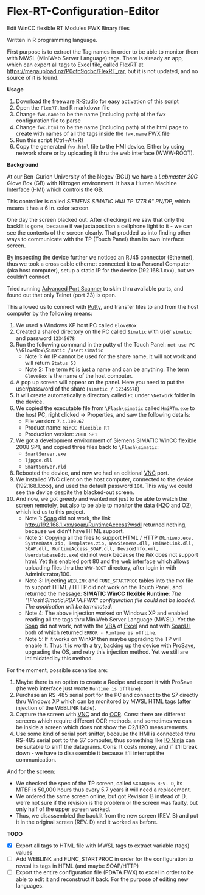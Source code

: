 # Flex-RT-Configuration-Editor
Edit WinCC flexible RT Modules FWX Binary files

Written in R programming language.

First purpose is to extract the Tag names in order to be able to monitor them with MWSL (MiniWeb Server Language) tags.
There is already an app, which can export all tags to Excel file, called FlexRT at https://megaupload.nz/P0ofc9qcbc/FlexRT_rar, but it is not updated, and no source of it is found.

**Usage**

1. Download the freeware [R-Studio](https://www.rstudio.com) for easy activation of this script
1. Open the `FlexRT.Rmd` R markdown file
1. Change `fwx.name` to be the name (including path) of the fwx configuration file to parse
1. Change `fwx.html` to be the name (including path) of the html page to create with names of all the tags inside the `fwx.name` FWX file
1. Run this script (Ctrl+Alt+R)
1. Copy the generated `fwx.html` file to the HMI device. Either by using network share or by uploading it thru the web interface (WWW-ROOT).

**Background**

At our Ben-Gurion University of the Negev (BGU) we have a *Labmaster 20G* Glove Box (GB) with Nitrogen environment. It has a Human Machine Interface (HMI) which controls the GB.

This controller is called *SIEMENS SIMATIC HMI TP 177B 6" PN/DP*, which means it has a 6 in. color screen.

One day the screen blacked out. After checking it we saw that only the backlit is gone, because if we juxtaposition a cellphone light to it - we can see the contents of the screen clearly. That prodded us into finding other ways to communicate with the TP (Touch Panel) than its own interface screen.

By inspecting the device further we noticed an RJ45 connector (Ethernet), thus we took a cross cable ethernet connected it to a Personal Computer (aka host computer), setup a static IP for the device (192.168.1.xxx), but we couldn't connect.

Tried running [Advanced Port Scanner](http://www.advanced-port-scanner.com) to skim thru available ports, and found out that only Telnet (port 23) is open.

This allowed us to connect with [Putty](https://putty.org), and transfer files to and from the host computer by the following means:

1. We used a Windows XP host PC called `GloveBox`
1. Created a shared directory on the PC called `Simatic` with user `simatic` and password `12345678`
1. Run the following command in the putty of the Touch Panel: `net use PC \\GloveBox\Simatic /user:simatic`
    * Note 1: An IP cannot be used for the share name, it will not work and will return `Status 53`
    * Note 2: The term `PC` is just a name and can be anything. The term `GloveBox` is the name of the host computer.
1. A pop up screen will appear on the panel. Here you need to put the user/password of the share (`simatic / 12345678`)
1. It will create automatically a directory called `PC` under `\Network` folder in the device.
1. We copied the executable file from `\Flash\simatic` called `HmiRTm.exe` to the host PC, right clicked -> Properties, and saw the following details:
    * File version: `7.4.100.67`
    * Product name: `WinCC flexible RT`
    * Production version: `2008 SP1`
1. We got a development environment of Siemens SIMATIC WinCC flexible 2008 SP1, and copied three files back to `\Flash\simatic`:
    * `SmartServer.exe`
    * `ljpgce.dll`
    * `SmartServer.rld`
1. Rebooted the device, and now we had an editional [VNC](https://www.realvnc.com) port.
1. We installed VNC client on the host computer, connected to the device (192.168.1.xxx), and used the default password `100`. This way we could see the device despite the blacked-out screen.
1. And now, we got greedy and wanted not just to be able to watch the screen remotely, but also to be able to monitor the data (H2O and O2), which led us to this project.
    * Note 1: [Soap](https://en.wikipedia.org/wiki/SOAP) did not work, the link http://192.168.1.xxx/soap/RuntimeAccess?wsdl returned nothing, because we didn't have HTML support.
    * Note 2: Copying all the files to support HTML / HTTP (`Miniweb.exe, SystemData.zip, Templates.zip, WwwSiemens.dll, HmiWebLink.dll, SOAP.dll, RuntimeAccess_SOAP.dll, DeviceInfo.xml, UserdatabaseEdt.exe`) did not work because the `FWX` does not support html. Yet this enabled port 80 and the web interface which allows uploading files thru the `WWW-ROOT` directory, after login in with Administrator/100.
    * Note 3: Injecting `WEBLINK` and `FUNC_STARTPROC` tables into the `FWX` file to support HTML / HTTP did not work on the Touch Panel, and returned the message: **SIMATIC WinCC flexible Runtime**: *The "\\Flash\\Simatic\\PDATA.FWX" configuration file could not be loaded. The application will be terminated.*
    * Note 4: The above injection worked on Windows XP and enabled reading all the tags thru MiniWeb Server Language (MWSL). Yet the [Soap](https://en.wikipedia.org/wiki/SOAP) did not work, not with the [VBA](https://en.wikipedia.org/wiki/Visual_Basic_for_Applications) of [Excel](https://en.wikipedia.org/wiki/Microsoft_Excel) and not with [SoapUI](https://www.soapui.org), both of which returned `ERROR - Runtime is offline`.
    * Note 5: If it works on WinXP then maybe upgrading the TP will enable it. Thus it is worth a try, backing up the device with [ProSave](https://support.industry.siemens.com/cs/document/10347815/servicetool-simatic-prosave?dti=0&lc=en-WW), upgrading the OS, and retry this injection method. Yet we still are intimidated by this method.

For the moment, possible scenarios are:

1. Maybe there is an option to create a Recipe and export it with ProSave (the web interface just wrote `Runtime is offline`).
1. Purchase an RS-485 serial port for the PC and connect to the S7 directly thru Windows XP which can be monitored by MWSL HTML tags (after injection of the WEBLINK table).
1. Capture the screen with [VNC](https://en.wikipedia.org/wiki/Virtual_Network_Computing) and do [OCR](https://en.wikipedia.org/wiki/Optical_character_recognition). Cons: there are different screens which require different OCR methods, and sometimes we can be inside a screen which does not show the O2/H2O measurements.
1. Use some kind of serial port sniffer, because the HMI is connected thru RS-485 serial port to the S7 computer, thus something like [IO Ninja](https://ioninja.com) can be suitable to sniff the datagrams. Cons: It costs money, and if it'll break down - we have to disassemble it because it'll interrupt the communication.

And for the screen:

* We checked the spec of the TP screen, called `SX14Q006 REV. D`, its MTBF is 50,000 hours thus every 5.7 years it will need a replacement.
* We ordered the same screen online, but got Revision B instead of D, we're not sure if the revision is the problem or the screen was faulty, but only half of the upper screen worked.
* Thus, we disassembled the backlit from the new screen (REV. B) and put it in the original screen (REV. D) and it worked as before.

**TODO**

- [X] Export all tags to HTML file with MWSL tags to extract variable (tags) values
- [ ] Add WEBLINK and FUNC_STARTPROC in order for the configuration to reveal its tags in HTML (and maybe SOAP/HTTP)
- [ ] Export the entire configuration file (PDATA.FWX) to excel in order to be able to edit it and reconstruct it back. For the purpose of editing new languages.